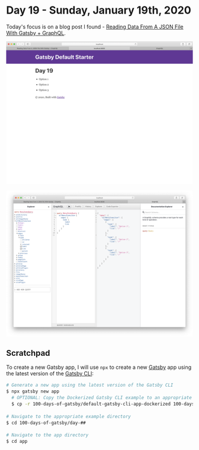 # Day 19 - Sunday, January 19th, 2020

Today's focus is on a blog post I found - [Reading Data From A JSON File With Gatsby + GraphQL](https://itnext.io/reading-data-from-a-json-file-with-gatsby-graphql-572b18ab98a).

![screenshot-00.png](screenshot-00.png)

![screenshot-01.png](screenshot-01.png)

## Scratchpad

To create a new Gatsby app, I will use `npx` to create a new [Gatsby](https://www.gatsbyjs.com) app using the latest version of the [Gatsby CLI](https://www.gatsbyjs.com):

```sh
# Generate a new app using the latest version of the Gatsby CLI
$ npx gatsby new app
  # OPTIONAL: Copy the Dockerized Gatsby CLI example to an appropriate folder for a faster starting point
  $ cp -r 100-days-of-gatsby/default-gatsby-cli-app-dockerized 100-days-of-gatsby/day-##

# Navigate to the appropriate example directory
$ cd 100-days-of-gatsby/day-##

# Navigate to the app directory
$ cd app
```
